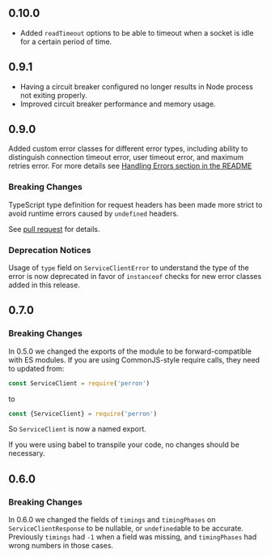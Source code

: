 ## 0.10.0

* Added `readTimeout` options to be able to timeout when a socket is
idle for a certain period of time.

## 0.9.1

* Having a circuit breaker configured no longer results in Node process
not exiting properly.
* Improved circuit breaker performance and memory usage.

## 0.9.0

Added custom error classes for different error types, including ability to distinguish connection timeout error, user timeout error, and maximum retries error. For more details see [Handling Errors section in the README](./README.md#handling-errors)

### Breaking Changes

TypeScript type definition for request headers has been made more
strict to avoid runtime errors caused by `undefined` headers.

See [pull request](https://github.com/zalando-incubator/perron/pull/77/files) for details. 

### Deprecation Notices

Usage of `type` field on `ServiceClientError` to understand the type of the error is now deprecated in favor of `instanceof` checks for new error classes added in this release.

## 0.7.0

### Breaking Changes

In 0.5.0 we changed the exports of the module to be forward-compatible with ES modules. If you are using CommonJS-style require calls, they need to updated from:

```js
const ServiceClient = require('perron')
```

to

```js
const {ServiceClient} = require('perron')
```

So `ServiceClient` is now a named export.

If you were using babel to transpile your code, no changes should be necessary.

## 0.6.0

### Breaking Changes

In 0.6.0 we changed the fields of `timings` and `timingPhases` on `ServiceClientResponse` to be nullable, or `undefined`able to be accurate. Previously `timings` had `-1` when a field was missing, and `timingPhases` had wrong numbers in those cases.
